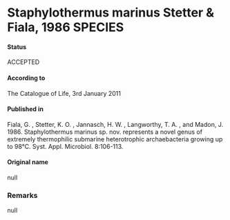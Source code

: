 # Staphylothermus marinus Stetter & Fiala, 1986 SPECIES

#### Status
ACCEPTED

#### According to
The Catalogue of Life, 3rd January 2011

#### Published in
Fiala, G. , Stetter, K. O. , Jannasch, H. W. , Langworthy, T. A. , and Madon, J. 1986. Staphylothermus marinus sp. nov. represents a novel genus of extremely thermophilic submarine heterotrophic archaebacteria growing up to 98°C. Syst. Appl. Microbiol. 8:106-113.

#### Original name
null

### Remarks
null